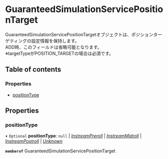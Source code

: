 # GuaranteedSimulationServicePositionTarget


<div lang=\"ja\"> GuaranteedSimulationServicePositionTargetオブジェクトは、ポジションターゲティングの設定情報を保持します。<br> ADD時、このフィールドは省略可能となります。<br> ※targetTypeがPOSITION_TARGETの場合は必須です。 </div> 

## Table of contents

### Properties

- [positionType](guaranteedsimulationservicepositiontarget.md#positiontype)

## Properties

### positionType

• `Optional` **positionType**: ``null`` \| [*InstreamPreroll*](./enums/guaranteedsimulationservicepositiontype.md#instreampreroll) \| [*InstreamMidroll*](./enums/guaranteedsimulationservicepositiontype.md#instreammidroll) \| [*InstreamPostroll*](./enums/guaranteedsimulationservicepositiontype.md#instreampostroll) \| [*Unknown*](./enums/guaranteedsimulationservicepositiontype.md#unknown)

**`memberof`** GuaranteedSimulationServicePositionTarget
